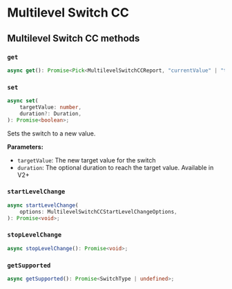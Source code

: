 # Multilevel Switch CC

## Multilevel Switch CC methods

### `get`

```ts
async get(): Promise<Pick<MultilevelSwitchCCReport, "currentValue" | "targetValue" | "duration"> | undefined>;
```

### `set`

```ts
async set(
	targetValue: number,
	duration?: Duration,
): Promise<boolean>;
```

Sets the switch to a new value.

**Parameters:**

-   `targetValue`: The new target value for the switch
-   `duration`: The optional duration to reach the target value. Available in V2+

### `startLevelChange`

```ts
async startLevelChange(
	options: MultilevelSwitchCCStartLevelChangeOptions,
): Promise<void>;
```

### `stopLevelChange`

```ts
async stopLevelChange(): Promise<void>;
```

### `getSupported`

```ts
async getSupported(): Promise<SwitchType | undefined>;
```

